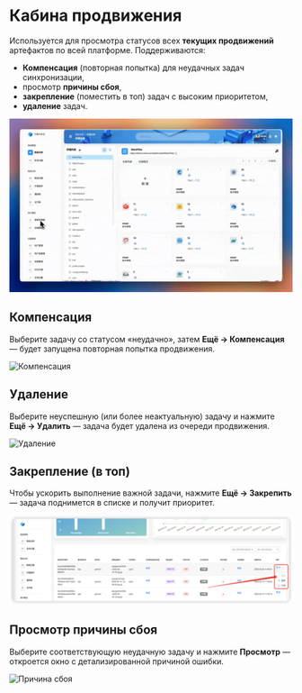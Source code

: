 # Кабина продвижения

Используется для просмотра статусов всех **текущих продвижений** артефактов по всей платформе. Поддерживаются:
- **Компенсация** (повторная попытка) для неудачных задач синхронизации,
- просмотр **причины сбоя**,
- **закрепление** (поместить в топ) задач с высоким приоритетом,
- **удаление** задач.

![Страница «Кабина продвижения»](promotion-to-the-cockpit-page.c6121cd6.gif)

## Компенсация
Выберите задачу со статусом «неудачно», затем **Ещё → Компенсация** — будет запущена повторная попытка продвижения.

![Компенсация](promotion-to-the-cockpit-compensation.93b20472.gif)

## Удаление
Выберите неуспешную (или более неактуальную) задачу и нажмите **Ещё → Удалить** — задача будет удалена из очереди продвижения.

![Удаление](promotion-to-the-cockpit-delete.803f316a.gif)

## Закрепление (в топ)
Чтобы ускорить выполнение важной задачи, нажмите **Ещё → Закрепить** — задача поднимется в списке и получит приоритет.

![Закрепление](promotion-to-the-cockpit-top.4216a3b7.png)

## Просмотр причины сбоя
Выберите соответствующую неудачную задачу и нажмите **Просмотр** — откроется окно с детализированной причиной ошибки.

![Причина сбоя](promotion-to-the-cockpit-look.0a538472.gif)
